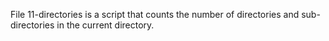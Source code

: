 File 11-directories is a script that counts the number of directories and sub-directories in the current directory.
